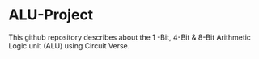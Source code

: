# ALU-Project
This github repository describes about the 1 -Bit, 4-Bit & 8-Bit Arithmetic Logic unit (ALU) using Circuit Verse.
